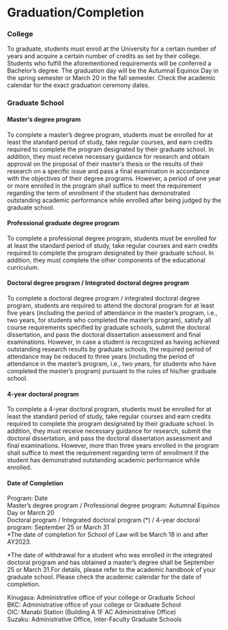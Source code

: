 # Graduation/Completion

### College

To graduate, students must enroll at the University for a certain number of years and acquire a certain number of credits as set by their college. Students who fulfill the aforementioned requirements will be conferred a Bachelor’s degree. The graduation day will be the Autumnal Equinox Day in the spring semester or March 20 in the fall semester. Check the academic calendar for the exact graduation ceremony dates.

### Graduate School

#### Master’s degree program

To complete a master’s degree program, students must be enrolled for at least the standard period of study, take regular courses, and earn credits required to complete the program designated by their graduate school. In addition, they must receive necessary guidance for research and obtain approval on the proposal of their master’s thesis or the results of their research on a specific issue and pass a final examination in accordance with the objectives of their degree programs. However, a period of one year or more enrolled in the program shall suffice to meet the requirement regarding the term of enrollment if the student has demonstrated outstanding academic performance while enrolled after being judged by the graduate school.

#### Professional graduate degree program

To complete a professional degree program, students must be enrolled for at least the standard period of study, take regular courses and earn credits required to complete the program designated by their graduate school. In addition, they must complete the other components of the educational curriculum.

#### Doctoral degree program / Integrated doctoral degree program

To complete a doctoral degree program / integrated doctoral degree program, students are required to attend the doctoral program for at least five years (including the period of attendance in the master’s program, i.e., two years, for students who completed the master’s program), satisfy all course requirements specified by graduate schools, submit the doctoral dissertation, and pass the doctoral dissertation assessment and final examinations. However, in case a student is recognized as having achieved outstanding research results by graduate schools, the required period of attendance may be reduced to three years (including the period of attendance in the master’s program, i.e., two years, for students who have completed the master’s program) pursuant to the rules of his/her graduate school.

#### 4-year doctoral program

To complete a 4-year doctoral program, students must be enrolled for at least the standard period of study, take regular courses and earn credits required to complete the program designated by their graduate school. In addition, they must receive necessary guidance for research, submit the doctoral dissertation, and pass the doctoral dissertation assessment and final examinations. However, more than three years enrolled in the program shall suffice to meet the requirement regarding term of enrollment if the student has demonstrated outstanding academic performance while enrolled.

#### Date of Completion

Program: Date  
Master’s degree program / Professional degree program: Autumnal Equinox Day or March 20  
Doctoral program / Integrated doctoral program (*) / 4-year doctoral program: September 25 or March 31  
*The date of completion for School of Law will be March 18 in and after AY2023.   

*The date of withdrawal for a student who was enrolled in the integrated doctoral program and has obtained a master’s degree shall be September 25 or March 31.For details, please refer to the academic handbook of your graduate school. Please check the academic calendar for the date of completion.

Kinugasa: Administrative office of your college or Graduate School  
BKC: Administrative office of your college or Graduate School  
OIC: Manabi Station (Building A 1F AC Administrative Office)  
Suzaku: Administrative Office, Inter-Faculty Graduate Schools  

